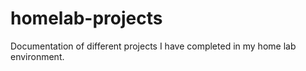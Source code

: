 # homelab-projects
Documentation of different projects I have completed in my home lab environment.
